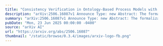 ```yaml
---
title: "Consistency Verification in Ontology-Based Process Models with Parameter Interdependencies"
description: "arXiv:2506.16087v1 Announce Type: new Abstract: The formalization of process knowledge using ontologies enables consistent modeling of parameter interdependencies in manufacturing. These interdependencies are typically represented as mathematical expressions that define relations between process parameters, supporting tasks such as calculation, validation, and simulation. To support cross-context application and knowledge reuse, such expressions are often defined in a generic form and applied across multiple process contexts. This highlights the necessity of a consistent and semantically coherent model to ensure the correctness of data retrieval and interpretation. Consequently, dedicated mechanisms are required to address key challenges such as selecting context-relevant data, ensuring unit compatibility between variables and data elements, and verifying the completeness of input data required for evaluating mathematical expressions. This paper presents a set of verification mechanisms for a previously developed ontology-based process model that integrates standardized process semantics, data element definitions, and formal mathematical constructs. The approach includes (i) SPARQL-based filtering to retrieve process-relevant data, (ii) a unit consistency check based on expected-unit annotations and semantic classification, and (iii) a data completeness check to validate the evaluability of interdependencies. The applicability of the approach is demonstrated with a use case from Resin Transfer Molding (RTM), supporting the development of machine-interpretable and verifiable engineering models."
summary: "arXiv:2506.16087v1 Announce Type: new Abstract: The formalization of process knowledge using ontologies enables consistent modeling of parameter interdependencies in manufacturing. These interdependencies are typically represented as mathematical expressions that define relations between process parameters, supporting tasks such as calculation, validation, and simulation. To support cross-context application and knowledge reuse, such expressions are often defined in a generic form and applied across multiple process contexts. This highlights the necessity of a consistent and semantically coherent model to ensure the correctness of data retrieval and interpretation. Consequently, dedicated mechanisms are required to address key challenges such as selecting context-relevant data, ensuring unit compatibility between variables and data elements, and verifying the completeness of input data required for evaluating mathematical expressions. This paper presents a set of verification mechanisms for a previously developed ontology-based process model that integrates standardized process semantics, data element definitions, and formal mathematical constructs. The approach includes (i) SPARQL-based filtering to retrieve process-relevant data, (ii) a unit consistency check based on expected-unit annotations and semantic classification, and (iii) a data completeness check to validate the evaluability of interdependencies. The applicability of the approach is demonstrated with a use case from Resin Transfer Molding (RTM), supporting the development of machine-interpretable and verifiable engineering models."
pubDate: "Mon, 23 Jun 2025 00:00:00 -0400"
source: "arXiv AI"
url: "https://arxiv.org/abs/2506.16087"
thumbnail: "/static/browse/0.3.4/images/arxiv-logo-fb.png"
---
```


